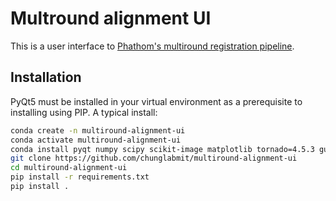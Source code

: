 # Multround alignment UI

This is a user interface to [Phathom's
multiround registration pipeline](https://github.com/chunglabmit/phathom/blob/master/phathom/pipeline/README.md).

## Installation

PyQt5 must be installed in your virtual environment as a prerequisite to
installing using PIP. A typical install:
```bash
conda create -n multiround-alignment-ui
conda activate multiround-alignment-ui
conda install pyqt numpy scipy scikit-image matplotlib tornado=4.5.3 gunicorn pytorch
git clone https://github.com/chunglabmit/multiround-alignment-ui
cd multiround-alignment-ui
pip install -r requirements.txt
pip install .
```
